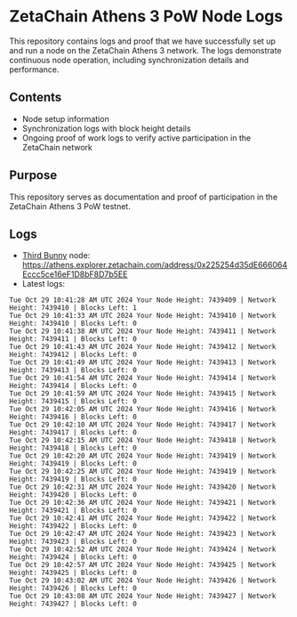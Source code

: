# ZetaChain Athens 3 PoW Node Logs
This repository contains logs and proof that we have successfully set up and run a node on the ZetaChain Athens 3 network. The logs demonstrate continuous node operation, including synchronization details and performance.

## Contents
- Node setup information
- Synchronization logs with block height details
- Ongoing proof of work logs to verify active participation in the ZetaChain network

## Purpose
This repository serves as documentation and proof of participation in the ZetaChain Athens 3 PoW testnet.

## Logs

- [Third Bunny](https://thirdbunny.xyz/) node: https://athens.explorer.zetachain.com/address/0x225254d35dE666064Eccc5ce16eF1D8bF8D7b5EE
- Latest logs:
```
Tue Oct 29 10:41:28 AM UTC 2024 Your Node Height: 7439409 | Network Height: 7439410 | Blocks Left: 1
Tue Oct 29 10:41:33 AM UTC 2024 Your Node Height: 7439410 | Network Height: 7439410 | Blocks Left: 0
Tue Oct 29 10:41:38 AM UTC 2024 Your Node Height: 7439411 | Network Height: 7439411 | Blocks Left: 0
Tue Oct 29 10:41:43 AM UTC 2024 Your Node Height: 7439412 | Network Height: 7439412 | Blocks Left: 0
Tue Oct 29 10:41:49 AM UTC 2024 Your Node Height: 7439413 | Network Height: 7439413 | Blocks Left: 0
Tue Oct 29 10:41:54 AM UTC 2024 Your Node Height: 7439414 | Network Height: 7439414 | Blocks Left: 0
Tue Oct 29 10:41:59 AM UTC 2024 Your Node Height: 7439415 | Network Height: 7439415 | Blocks Left: 0
Tue Oct 29 10:42:05 AM UTC 2024 Your Node Height: 7439416 | Network Height: 7439416 | Blocks Left: 0
Tue Oct 29 10:42:10 AM UTC 2024 Your Node Height: 7439417 | Network Height: 7439417 | Blocks Left: 0
Tue Oct 29 10:42:15 AM UTC 2024 Your Node Height: 7439418 | Network Height: 7439418 | Blocks Left: 0
Tue Oct 29 10:42:20 AM UTC 2024 Your Node Height: 7439419 | Network Height: 7439419 | Blocks Left: 0
Tue Oct 29 10:42:25 AM UTC 2024 Your Node Height: 7439419 | Network Height: 7439419 | Blocks Left: 0
Tue Oct 29 10:42:31 AM UTC 2024 Your Node Height: 7439420 | Network Height: 7439420 | Blocks Left: 0
Tue Oct 29 10:42:36 AM UTC 2024 Your Node Height: 7439421 | Network Height: 7439421 | Blocks Left: 0
Tue Oct 29 10:42:41 AM UTC 2024 Your Node Height: 7439422 | Network Height: 7439422 | Blocks Left: 0
Tue Oct 29 10:42:47 AM UTC 2024 Your Node Height: 7439423 | Network Height: 7439423 | Blocks Left: 0
Tue Oct 29 10:42:52 AM UTC 2024 Your Node Height: 7439424 | Network Height: 7439424 | Blocks Left: 0
Tue Oct 29 10:42:57 AM UTC 2024 Your Node Height: 7439425 | Network Height: 7439425 | Blocks Left: 0
Tue Oct 29 10:43:02 AM UTC 2024 Your Node Height: 7439426 | Network Height: 7439426 | Blocks Left: 0
Tue Oct 29 10:43:08 AM UTC 2024 Your Node Height: 7439427 | Network Height: 7439427 | Blocks Left: 0
```
